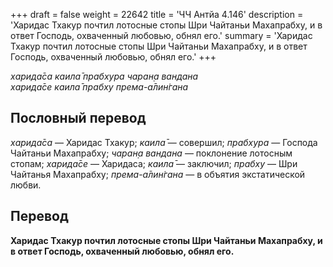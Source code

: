 +++
draft = false
weight = 22642
title = 'ЧЧ Антйа 4.146'
description = 'Харидас Тхакур почтил лотосные стопы Шри Чайтаньи Махапрабху, и в ответ Господь, охваченный любовью, обнял его.'
summary = 'Харидас Тхакур почтил лотосные стопы Шри Чайтаньи Махапрабху, и в ответ Господь, охваченный любовью, обнял его.'
+++

_харида̄са каила̄ прабхура чаран̣а вандана  
харида̄се каила̄ прабху према-а̄лин̇гана_

## Пословный перевод

_харида̄са_ — Харидас Тхакур; _каила̄_ — совершил; _прабхура_ — Господа Чайтаньи Махапрабху; _чаран̣а_ _вандана_ — поклонение лотосным стопам; _харида̄се_ — Харидаса; _каила̄_ — заключил; _прабху_ — Шри Чайтанья Махапрабху; _према_\-_а̄лин̇гана_ — в объятия экстатической любви.

## Перевод

**Харидас Тхакур почтил лотосные стопы Шри Чайтаньи Махапрабху, и в ответ Господь, охваченный любовью, обнял его.**
